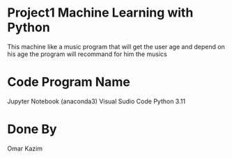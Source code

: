 # Project1 Machine Learning with Python
This machine like a music program that will get the user age and depend on his age the program will recommand for him the musics

# Code Program Name
Jupyter Notebook (anaconda3)
Visual Sudio Code
Python 3.11

# Done By
Omar Kazim